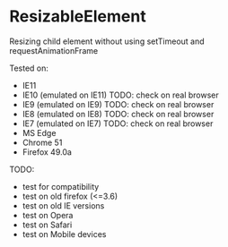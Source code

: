 # ResizableElement
Resizing child element without using setTimeout and requestAnimationFrame

Tested on: 
- IE11
- IE10 (emulated on IE11) TODO: check on real browser
- IE9 (emulated on IE9) TODO: check on real browser
- IE8 (emulated on IE8) TODO: check on real browser
- IE7 (emulated on IE7) TODO: check on real browser
- MS Edge
- Chrome 51
- Firefox 49.0a

TODO:
- test for compatibility
- test on old firefox (<=3.6)
- test on old IE versions
- test on Opera
- test on Safari
- test on Mobile devices